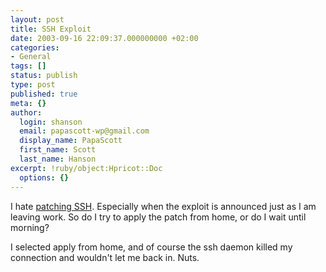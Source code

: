 ```yaml
---
layout: post
title: SSH Exploit
date: 2003-09-16 22:09:37.000000000 +02:00
categories:
- General
tags: []
status: publish
type: post
published: true
meta: {}
author:
  login: shanson
  email: papascott-wp@gmail.com
  display_name: PapaScott
  first_name: Scott
  last_name: Hanson
excerpt: !ruby/object:Hpricot::Doc
  options: {}
---
```

<p>I hate <a href="http://slashdot.org/articles/03/09/16/1327248.shtml?tid=126&amp;tid=172">patching SSH</a>. Especially when the exploit is announced just as I am leaving work. So do I try to apply the patch from home, or do I wait until morning?</p>
<p>I selected apply from home, and of course the ssh daemon killed my connection and wouldn't let me back in. Nuts.</p>
